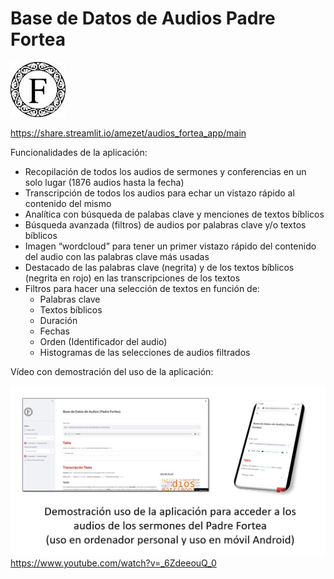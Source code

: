 # Base de Datos de Audios Padre Fortea

![](logo_Fortea.jpg)

https://share.streamlit.io/amezet/audios_fortea_app/main

Funcionalidades de la aplicación:
- Recopilación de todos los audios de sermones y conferencias en un solo lugar (1876 audios hasta la fecha)
- Transcripción de todos los audios para echar un vistazo rápido al contenido del mismo
- Analítica con búsqueda de palabas clave y menciones de textos bíblicos
- Búsqueda avanzada (filtros) de audios por palabras clave y/o textos bíblicos
- Imagen “wordcloud” para tener un primer vistazo rápido del contenido del audio con las palabras clave más usadas
- Destacado de las palabras clave (negrita) y de los textos bíblicos (negrita en rojo) en las transcripciones de los textos
- Filtros para hacer una selección de textos en función de:
  - Palabras clave
  - Textos bíblicos
  - Duración
  - Fechas
  - Orden (Identificador del audio)
  - Histogramas de las selecciones de audios filtrados

Vídeo con demostración del uso de la aplicación:

![](Miniatura_Demo_App.jpg)
https://www.youtube.com/watch?v=_6ZdeeouQ_0
